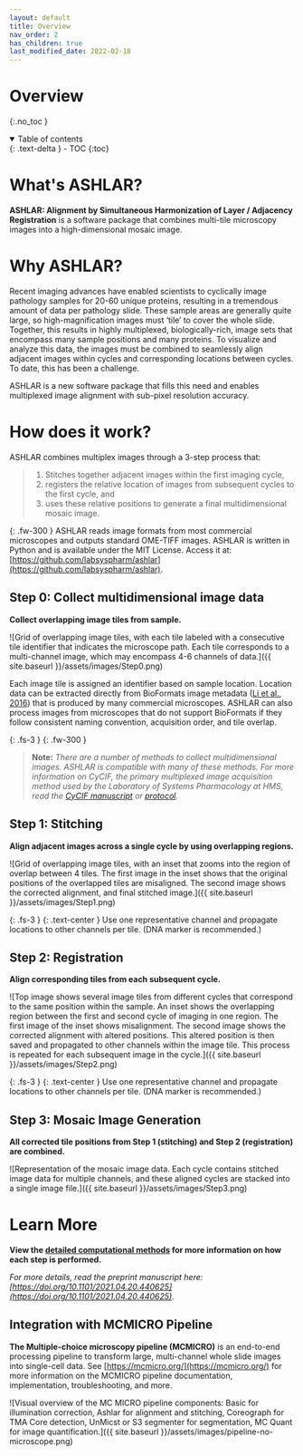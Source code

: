 ```yaml
---
layout: default
title: Overview
nav_order: 2
has_children: true
last_modified_date: 2022-02-18
---
```


# Overview 

{:.no_toc }

<details open markdown="block">
  <summary>
    Table of contents
  </summary>
  {: .text-delta }
  - TOC
{:toc}
</details>

# What's ASHLAR?
**ASHLAR: Alignment by Simultaneous Harmonization of Layer / Adjacency Registration** is a software package that combines multi-tile microscopy images into a high-dimensional mosaic image.

# Why ASHLAR?

Recent imaging advances have enabled scientists to cyclically image pathology samples for 20-60 unique proteins, resulting in a tremendous amount of data per pathology slide. These sample areas are generally quite large, so high-magnification images must ‘tile’ to cover the whole slide. Together, this results in highly multiplexed, biologically-rich, image sets that encompass many sample positions and many proteins. To visualize and analyze this data, the images must be combined to seamlessly align adjacent images within cycles and corresponding locations between cycles. To date, this has been a challenge.  

ASHLAR is a new software package that fills this need and enables multiplexed image alignment with sub-pixel resolution accuracy. 

# How does it work?
ASHLAR combines multiplex images through a 3-step process that:  
>1.  Stitches together adjacent images within the first imaging cycle,  
>2. registers the relative location of images from subsequent cycles to the first cycle, and  
>3. uses these relative positions to generate a final multidimensional mosaic image. 

{: .fw-300 }
ASHLAR reads image formats from most commercial microscopes and outputs standard OME-TIFF images. 
ASHLAR is written in Python and is available under the MIT License. Access it at: [https://github.com/labsyspharm/ashlar](https://github.com/labsyspharm/ashlar).

## Step 0: Collect multidimensional image data   
**Collect overlapping image tiles from sample.**

![Grid of overlapping image tiles, with each tile labeled with a consecutive tile identifier that indicates the microscope path. Each tile corresponds to a multi-channel image, which may encompass 4-6 channels of data.]({{ site.baseurl }}/assets/images/Step0.png)

Each image tile is assigned an identifier based on sample location. Location data can be extracted directly from BioFormats image metadata ([Li et al., 2016](https://doi.org/10.1016/j.ymeth.2015.10.006)) that is produced by many commercial microscopes. ASHLAR can also process images from microscopes that do not support BioFormats if they follow consistent naming convention, acquisition order, and tile overlap.

{: .fs-3 }
{: .fw-300 }
> **Note:** *There are a number of methods to collect multidimensional images. ASHLAR is compatible with many of these methods. For more information on CyCIF, the primary multiplexed image acquisition method used by the Laboratory of Systems Pharmacology at HMS, read the [CyCIF manuscript](https://doi.org/10.7554/eLife.31657) or [protocol](https://dx.doi.org/10.17504/protocols.io.bjiukkew).*

## Step 1: Stitching
**Align adjacent images across a single cycle by using overlapping regions.**

![Grid of overlapping image tiles, with an inset that zooms into the region of overlap between 4 tiles. The first image in the inset shows that the original positions of the overlapped tiles are misaligned. The second image shows the corrected alignment, and final stitched image.]({{ site.baseurl }}/assets/images/Step1.png)

{: .fs-3 }
{: .text-center }
Use one representative channel and propagate locations to other channels per tile. (DNA marker is recommended.)


## Step 2: Registration
**Align corresponding tiles from each subsequent cycle.**

![Top image shows several image tiles from different cycles that correspond to the same position within the sample. An inset shows the overlapping region between the first and second cycle of imaging in one region. The first image of the inset shows misalignment. The second image shows the corrected alignment with altered positions. This altered position is then saved and propagated to other channels within the image tile. This process is repeated for each subsequent image in the cycle.]({{ site.baseurl }}/assets/images/Step2.png)

{: .fs-3 }
{: .text-center }
Use one representative channel and propagate locations to other channels per tile. (DNA marker is recommended.)

## Step 3: Mosaic Image Generation
**All corrected tile positions from Step 1 (stitching) and Step 2 (registration) are combined.**

![Representation of the mosaic image data. Each cycle contains stitched image data for multiple channels, and these aligned cycles are stacked into a single image file.]({{ site.baseurl }}/assets/images/Step3.png)

# Learn More
**View the [detailed computational methods](./DetCompMethods.html) for more information on how each step is performed.**

*For more details, read the preprint manuscript here: [https://doi.org/10.1101/2021.04.20.440625](https://doi.org/10.1101/2021.04.20.440625).*

## Integration with MCMICRO Pipeline
**The Multiple-choice microscopy pipeline (MCMICRO)** is an end-to-end processing pipeline to transform large, multi-channel whole slide images into single-cell data. See [https://mcmicro.org/](https://mcmicro.org/) for more information on the MCMICRO pipeline documentation, implementation, troubleshooting, and more.

![Visual overview of the MC MICRO pipeline components: Basic for illumination correction, Ashlar for alignment and stitching, Coreograph for TMA Core detection, UnMicst or S3 segmenter for segmentation, MC Quant for image quantification.]({{ site.baseurl }}/assets/images/pipeline-no-microscope.png)

